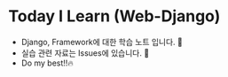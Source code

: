 # Today I Learn (Web-Django)
- Django,  Framework에 대한 학습 노트 입니다. 📝
- 실습 관련 자료는 Issues에 있습니다. 🐣
- Do my best!!🔥
